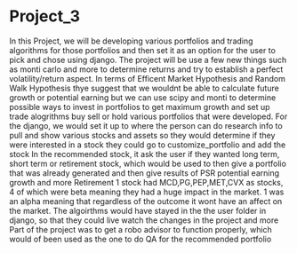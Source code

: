 # Project_3
In this Project, we will be developing various portfolios and trading algorithms for those portfolios and then set it as an option for the user to pick and chose using django.
The project will be use a few new things such as monti carlo and more to determine returns and try to establish a perfect volatility/return aspect. In terms of Efficent Market Hypothesis and Random Walk Hypothesis thye suggest that we wouldnt be able to calculate future growth or potential earning but we can use scipy and monti to determine possible ways to invest in portfolios to get maximum growth and set up trade alogrithms buy sell or hold various portfolios that were developed. 
For the django, we would set it up to where the person can do research info to pull and show various stocks and assets so they would determine if they were interested in a stock they could go to customize_portfolio and add the stock 
In the recommended stock, it ask the user if they wanted long term, short term or retirement stock, which would be used to then give a portfolio that was already generated and then give results of PSR potential earning growth and more
Retirement 1 stock had MCD,PG,PEP,MET,CVX as stocks, 4 of which were beta meaning they had a huge impact in the market. 1 was an alpha meaning that regardless of the outcome it wont have an affect on the market.
The algoirthms would have stayed in the the user folder in django, so that they could live watch the changes in the project and more
Part of the project was to get a robo advisor to function properly, which would of been used as the one to do QA for the recommended portfolio
